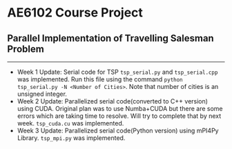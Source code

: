 # AE6102 Course Project
## Parallel Implementation of Travelling Salesman Problem
***

- Week 1 Update: Serial code for TSP `tsp_serial.py` and `tsp_serial.cpp` was implemented. Run this file using the command ``python tsp_serial.py -N <Number of Cities>``. Note that number of cities is an unsigned integer.
- Week 2 Update: Parallelized serial code(converted to C++ version) using CUDA. Original plan was to use Numba+CUDA but there are some errors which are taking time to resolve. Will try to complete that by next week. `tsp_cuda.cu` was implemented.
- Week 3 Update: Parallelized serial code(Python version) using mPI4Py Library. `tsp_mpi.py` was implemented.
